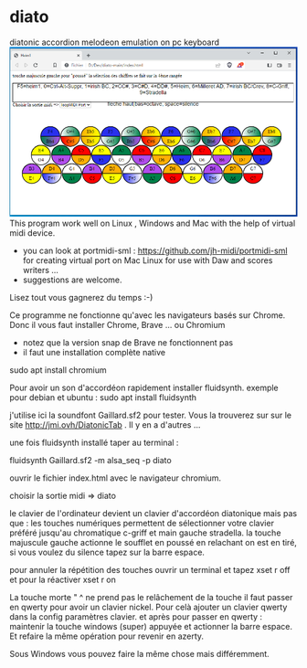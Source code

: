 # diato
diatonic accordion melodeon emulation on pc keyboard
![image du programme ok](/diatok.PNG)
This program work well on Linux , Windows and Mac with the help of virtual midi device.
* you can look at portmidi-sml : https://github.com/jh-midi/portmidi-sml \
for creating virtual port on Mac Linux for use with Daw and scores writers ...
* suggestions are welcome.

Lisez tout vous gagnerez du temps :-)

Ce programme ne fonctionne qu'avec les navigateurs basés sur Chrome.
Donc il vous faut installer Chrome, Brave ... ou Chromium
* notez que la version snap de Brave ne fonctionnent pas 
* il faut une installation complète native

sudo apt install chromium

Pour avoir un son d'accordéon rapidement installer fluidsynth.
exemple  pour debian et ubuntu :
sudo apt install fluidsynth

j'utilise ici la soundfont Gaillard.sf2 pour tester.
Vous la trouverez sur sur le site http://jmi.ovh/DiatonicTab .
Il y en a d'autres ...

une fois fluidsynth installé taper au terminal :

fluidsynth Gaillard.sf2 -m alsa_seq -p diato

ouvrir le fichier index.html avec le navigateur chromium.

choisir la sortie midi => diato

le clavier de l'ordinateur devient un clavier d'accordéon diatonique
mais pas que : les touches numériques permettent de sélectionner
votre clavier préféré jusqu'au chromatique c-griff et main gauche stradella.
la touche majuscule gauche actionne le soufflet en poussé en relachant
on est en tiré, si vous voulez du silence tapez sur la barre espace.

pour annuler la répétition des touches ouvrir un terminal et
tapez
xset r off
et pour la réactiver
xset r on

La touche morte  " ^ ne prend pas le relâchement de la touche
il faut passer en qwerty pour avoir un clavier nickel.
Pour celà ajouter un clavier qwerty dans la config  paramètres clavier.
et après pour passer en qwerty :
maintenir la touche windows (super)  appuyée et actionner la barre espace.
Et refaire la même opération pour revenir en azerty.

Sous Windows vous pouvez faire la même chose mais différemment.
